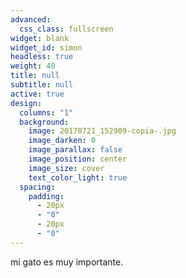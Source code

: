 ```yaml
---
advanced:
  css_class: fullscreen
widget: blank
widget_id: simon
headless: true
weight: 40
title: null
subtitle: null
active: true
design:
  columns: "1"
  background:
    image: 20170721_152909-copia-.jpg
    image_darken: 0
    image_parallax: false
    image_position: center
    image_size: cover
    text_color_light: true
  spacing:
    padding:
      - 20px
      - "0"
      - 20px
      - "0"
---
```

mi gato es muy importante.